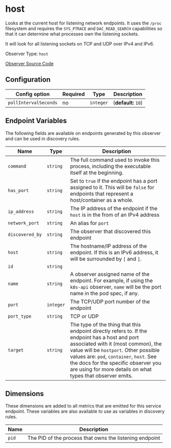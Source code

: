 <!--- GENERATED BY gomplate from scripts/docs/templates/observer-page.md.tmpl --->

# host

 Looks at the current host for listening network endpoints.
It uses the `/proc` filesystem and requires the `SYS_PTRACE` and
`DAC_READ_SEARCH` capabilities so that it can determine what processes own
the listening sockets.

It will look for all listening sockets on TCP and UDP over IPv4 and IPv6.


Observer Type: `host`

[Observer Source Code](https://github.com/signalfx/signalfx-agent/tree/master/internal/observers/host)

## Configuration

| Config option | Required | Type | Description |
| --- | --- | --- | --- |
| `pollIntervalSeconds` | no | `integer` |  (**default:** `10`) |




## Endpoint Variables

The following fields are available on endpoints generated by this observer and
can be used in discovery rules.

| Name | Type | Description |
| ---  | ---  | ---         |
| `command` | `string` | The full command used to invoke this process, including the executable itself at the beginning. |
| `has_port` | `string` | Set to `true` if the endpoint has a port assigned to it.  This will be `false` for endpoints that represent a host/container as a whole. |
| `ip_address` | `string` | The IP address of the endpoint if the `host` is in the from of an IPv4 address |
| `network_port` | `string` | An alias for `port` |
| `discovered_by` | `string` | The observer that discovered this endpoint |
| `host` | `string` | The hostname/IP address of the endpoint.  If this is an IPv6 address, it will be surrounded by `[` and `]`. |
| `id` | `string` |  |
| `name` | `string` | A observer assigned name of the endpoint. For example, if using the `k8s-api` observer, `name` will be the port name in the pod spec, if any. |
| `port` | `integer` | The TCP/UDP port number of the endpoint |
| `port_type` | `string` | TCP or UDP |
| `target` | `string` | The type of the thing that this endpoint directly refers to.  If the endpoint has a host and port associated with it (most common), the value will be `hostport`.  Other possible values are: `pod`, `container`, `host`.  See the docs for the specific observer you are using for more details on what types that observer emits. |

## Dimensions

These dimensions are added to all metrics that are emitted for this service
endpoint.  These variables are also available to use as variables in discovery
rules.

| Name | Description |
| ---  | ---         |
| `pid` | The PID of the process that owns the listening endpoint |



